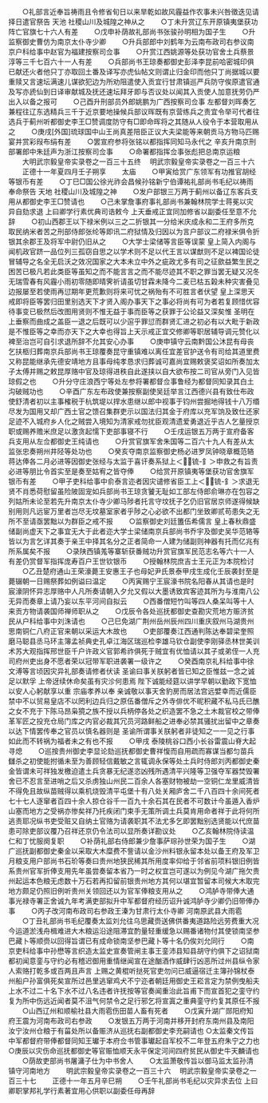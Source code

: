 <!-- { "loadSidebar": true } -->
　　○礼部言近奉旨祷雨且令修省旬日以来旱乾如故风霾益作农事未兴咎徵迭见请择日遣官祭告  天池  社稷山川及城隍之神从之
　　○丁未升赏辽东开原镇夷堡获功阵亡官旗七十六人有差
　　○戊申补荫故礼部尚书张骏孙明相为国子生
　　○升监察御史曹仿为南京太仆寺少卿
　　○升兵部郎中刘鹤年为云南布政司右参议南京户科给事中赵官为福建按察司佥事
　　○升赏江西姚源等处获功官舍土兵蔡景淳等三千七百六十一人有差
　　○兵部尚书王琼奏都御史彭泽李昆前哈密城印俱已献还火者他只丁亦取回土番及译写亦虎仙帖文则谓止归金印而他只丁尚据城以要重赎又言速坛满速儿谋欲犯边为所劝阻遣使入贡宜行甘肃镇巡严兵防守俟原遣官通及写亦虒仙到日译审献城及抚还速坛拜牙即与否议处以闻其入贡使人加意抚劳仍严出入以备之报可
　　○己酉升刑部员外郎姚鹏为广西按察司佥事  左都督刘晖奏乞兼程往辽东选精兵三千于近京要地操候兵部议晖既有京营练兵之责宜令举可代者往选兵于蓟州听都御史李王□赞调度防守有□即命晖将之其随从人役令于本营取用从之
　　○庚戌[外国]琉球国中山王尚真差陪臣正议大夫梁能等来朝贡马方物马匹赐宴并赏彩叚布绢有差
　　○罢宣府参将张铭以都指挥同知马永代之  辛亥升南京刑部署郎中朱廷声为浙江按察司佥事
　　○命署都指挥佥事张彪把总南京运粮
　　大明武宗毅皇帝实录卷之一百三十五终
　明武宗毅皇帝实录卷之一百三十六
　　正德十一年夏四月壬子朔享
　　太庙
　　○甲寅给赏广东领军有功推官胡经等银币有差
　　○丁巳□国公徐光祚会昌候孙铭新宁伯谭祐礼部尚书毛纪以祷雨奉命祭告  天地  社稷山川及城隍之神
　　○发户部银三万两于蓟州以备辽东客兵支用从都御史李王□赞请也
　　○己未掌詹事府事礼部尚书兼翰林院学士蒋冕以灾异自劾求退  上曰卿学行素优典司诰敕今  上天垂戒正宜同加修省以副委任至意不允辞
　　○初山西郡王以下禄米例以三之二折银其一分给米庆成永和二王府多所克取民纳米者苦之刑部侍郎张纶等即讯二府狱情及归因以为言户部议二府禄米俱令折银其余郡王及将军中尉仍旧从之
　　○大学士梁储等言臣等误蒙  皇上简入内阁与闻机政官跻一品位列三孤窃自思之以学术则不足以代王言以谋猷则不足以裨国论徒冒辅导之名全无启沃之效况国家之大本未立中外之疵政尤多有司之征歛益繁生民之困苦已极凡若此类臣等虽知之而不能言言之而不能尽迹其不职之罪当罢无疑又况冬无瑞雪春有风霾小雨初零随即晴霁祈请虽切甘霖未降今二麦已枯五榖未种灾害叠见边报屡至若使雨再愆期年更荒歉则将来可忧之祸殆有不可胜言者伏望  皇上深思天戒即将臣等罢归田里别选天下才贤入阁办事天下之事必将尚有可为者若复顾惜优容待事变已极然后改图用贤则不惟无益于事而臣等之获罪于公论益又深矣惟  圣明在上垂察而曲成之盖臣一退之后既可以少逭乎罪愆而群贤汇进之初必有以大毗于新政是不惟臣等之幸而亦天下之大幸也得旨上天示戒正宜交修卿等职居辅导调元赞化以裨至治岂可自引求退所辞不允其安心办事
　　○庚申镇守云南黔国公沐昆有母丧乞扶柩归葬南京兵部尚书王琼覆奏昆守重镇难以离任宜差官护送令有司给其道里费又称昆能继承先德安靖地方且事母纯孝恳求归葬诚可嘉尚宜赐敕褒奖诏如所奏加太子太傅并赐之敕昆厚赂中官及琼得进秩自此遂挟以自大欲布按二司官从旁门入见皆琼假之也
　　○升分守庄浪西宁等处左参将署都督佥事鲁经为都督同知录其白土沟破贼功也
　　○辛酉广东左布政使兼按察副使吴廷举言江西德兴县有致仕布政使舒清者初以主事榷税于杭筑堤以捍水患继以郎中视事于钧州尝掘地得钱十八万缗尽发为国用又却广西土官之馈召集群吏示以国法归其金于府库以充军饷及致仕还家足迹不入城府乡人化之贼尝入境知为清家戒勿扰臣观清遗爱勇退近乎古人乞量授京职或赐养赡米庶足以激贪起懦下吏部事寝不行
　　○壬戌运银五万两于宣府备客兵支用从左佥都御史王纯请也
　　○升赏官旗军舍朱国等二百六十九人有差从太监张忠奏朔州井陉等处功也
　　○癸亥夺南京监察御史杨必进罗凤钟晓章概范辂蒋达俸各二月必进等因御史张经与太监于喜讦奏系狱上＜锍-釒＞申救之有旨责必进等朋比令首实至是奏至姑宥之皆夺俸
　　○给赏开原镇夷等堡获功官舍旗军银币有差
　　○甲子吏科给事中俞泰言迩者因灾谴修省臣工上＜锍-釒＞求退无贤不肖悉荷慰留虽险陂固宠如兵部尚书王琼贪饕无耻如工部左侍郎俞琳亦在包容之列姑所未论至若先升南京太仆寺少卿马陟者托言守坟抚子乞仍旧官居京师遂得候缺别用则凡远宦万里者岂尽无坟墓室家者乎陟之心必欲不出都门坐致卿贰苟患失之无所不至请亟罢黜以为群臣之戒不报
　　○监察御史刘廷簠伍希儒言  皇上春秋鼎盛储副尚虚天下之事宜无大于此者迩大学士梁储南京兵部尚书乔宇及御史吴华范辂等皆以为言乞详其奏于亲王中择其名分之正者简命一人建为储副则神器有托而亿兆有所系属矣不报
　　○录陕西镇羗等寨斩获番贼功升赏官旗军民范志名等六十一人有差仍赏督军指挥庞寿百户王世钦银币
　　○授翰林院庶吉士王元正为本院检讨
　　○乙丑楚府通山王荣濠薨王安惠王子也母妃尹氏景泰甲戌生成化壬辰袭封至是薨辍朝一日赐祭葬如例谥曰温定
　　○丙寅赐宁王宸濠书院名阳春从其请也是时宸濠阴怀异志厚赂中人凡所奏请朝入夕允又假以大墨诱致宾客迹其所为与淮南八公无异而奏章上请乃妄以东平河间自拟云
　　○西番僧短竹叫等四人桑呆叫等十人来贡方物请袭国师禅师职从之
　　○戊辰令各处巡抚都御史查勘灾荒地方赈济贫民从户科给事中刘洙请也
　　○己巳免湖广荆州岳州辰州四川重庆叙州马湖贵州思南铜仁八府正官来朝以采运大木故也
　　○吏部覆奏江西通判陈达奉碧梁奎照磨马聪县丞马环主簿孟祯典史孔卓江海区瑞巡检李雄马钦仓副使李刚驿丞林世美训术苏大观指挥邢世臣千户许政义官郭希祚俱死于贼宜有优恤请以其子或弟侄一人充司府州吏出身不愿者荣以冠带军职进袭署一级许之
　　○癸酉南京礼科给事中徐文溥等言顷因灾异礼部奏请修者伏读  圣谕曰事关朕躬者皆已知之臣惟兹一念之诚足以默孚  上帝迓续休命矣虽有灾沴何患焉  陛下诚能经筵以讲学早朝以勤政下宽恤以安人心躬献享以重  宗庙孝养以奉  亲诚敬以事天舍豹房而居法宫远嬖幸而近儒臣禁中不以贸易皇店不以罔利边兵归之原伍番僧斥之外寺俳优不昵积藏不私马氏已醮之女不充于下陈马昂枭獍之族不授以兵柄停各处之织造罢不急之土木裁官校之带俸革军匠之投充仓局门库之内官必裁其冗员河路鲜船之进奉必禁其骚扰出留中之章奏以达下情罢传奉之官员以慎名器则是  圣谕所谓事关朕躬者非徒知之一一见之行事如此而不转祸为福者未之有也不报
　　○甲戌  泰陵桃谷口西小长谷雷震山脊大起寻熄
　　○巡按贵州御史李显论劾巡抚都御史曹祥愎而自用疏而寡谋当都匀苗兵讎杀之初使能拊循未至为善顾轻信戴敏之言辄调永保等处土兵时侍郎刘丙都御史秦金皆谓未可祥独发檄迫遣土兵贪暴无纪遂恣凶残所遇清平兴隆等卫强夺军器焚毁署舍已不忍言至进哨之后又杀虏独山州民二百余人各塞财物被劫一空铜仁龙里威清皆不得免且故纵苗贼得以乘机烧毁清平屯堡十有八处关厢庐舍二千八百四十余间死者七十七人逐窜者百四十余人掠仓谷千一百九十余石其在民者不可数计今虽遁入香炉山塞而地方之受祸亦惨矣祥乃托疾闭门束手无策所调土兵莫肯用命者祥于此将何所逃责耶况纵书吏受赃又自纳土官赂为请袭职其不法尤多乞即罢黜别选贤能以代庶苗患可除吏部议覆乃召祥还京仍令法司以显所奏详勘议处
　　○乙亥翰林院侍读温仁和丁忧服阕复职
　　○补荫礼部右侍郎兼少詹事萨琮孙世荣为国子生
　　○湖广巡抚副都御史秦金以采取大木糜费不訾请以金沙州料银永留本处以备王府及军卫月粮支用户部尚书石玠等奏曰贵州地狭民稀其所用度率仰给于邻省前项料银旧例皆系贵州官军折俸支用先年虽尝奏留本省乃一时之权宜岂可遂以为例见今湖广拖欠贵州起运本色粮无虑数十万石若再扣留前银贵州地方其何以堪宜暂留本司候大木取完地方颇足仍照旧例听贵州关领回还以为官军俸粮支用从之
　　○鸿胪寺带俸大通事光禄寺署正舍诚九年考满吏部拟升中军都督府经历诏升诚鸿胪寺少卿仍旧带俸办事
　　○丙子改河南布政司右参政王溱为甘肃行太仆寺卿  河南原武县大雨雹
　　○丁丑礼部尚书毛纪覆奏太监刘允往乌思藏赍送佛供番夷道路险远劳费重大况今运道淤浅舟楫难进大木粮运沿途阻滞宜酌量轻重缓急以赐番诸物付其使锁南坚参巴藏卜等顺赍以回得旨谓已有成命锁南坚参巴藏卜等十名仍俟刘允同行
　　○南京吏科给事中孙懋等言织造太监史宣奏管闸主事王銮沛县知县胡守约俱下之诏狱南都初闻意銮与守约必有稽迟御用重情继闻宣在途酗酒作威肆行凶恶所过州县纵令家人索赂打乾多或百两且声言  上赐之黄棍听挞死官吏勿问已威逼宿迁主簿孙锦杖泰州船户孙富俱死矣宣所过邑里逃窜鸡犬不宁迩者朝廷用御史王崧言定为禁例曳船夫上水不过二十名下水不过八名违者许抚按等官奏闻重治此旨甫下而宣首犯之銮守约复为所中伤远近闻者莫不沮气何禁令之足行邪乞将宣寘之重典銮守约复其原任不报
　　○山西辽州和顺榆社县大雨雹伤田苗人畜有死者
　　○戊寅升湖广郧阳府知府王震为河南布政司右参政
　　○发银五万两于河南并移开封府东南州县及南阳汝宁汝州仓粮于有菑处所以备赈济从巡抚右副都御史李充嗣请也
○太监秦文传旨中军都督府带俸都督同知王瓛于本府佥书管事瓛起自军校不二年登五府朱宁之力也
○庚辰以灾伤命巡抚都御史等官赈恤顺天永平保定河间四府贫民从御史牛天麟请也
　　○荫故吏部尚书屠滽子仕为中书舍人
　　○太监萧敬传旨以御马监太监孙清镇守河南地方
　　明武宗毅皇帝实录卷之一百三十六
　明武宗毅皇帝实录卷之一百三十七
　　正德十一年五月辛巳朔
　　○壬午礼部尚书毛纪以灾异求去位  上曰卿职掌邦礼学行素著宜用心供职以副委任母再辞
